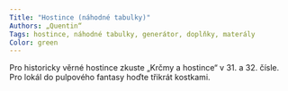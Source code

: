 ```yaml
---
Title: "Hostince (náhodné tabulky)"
Authors: „Quentin“
Tags: hostince, náhodné tabulky, generátor, doplňky, materály
Color: green
---
```

Pro historicky věrné hostince zkuste „Krčmy
a hostince“ v 31. a 32. čísle. Pro lokál do
pulpového fantasy hoďte třikrát kostkami.
